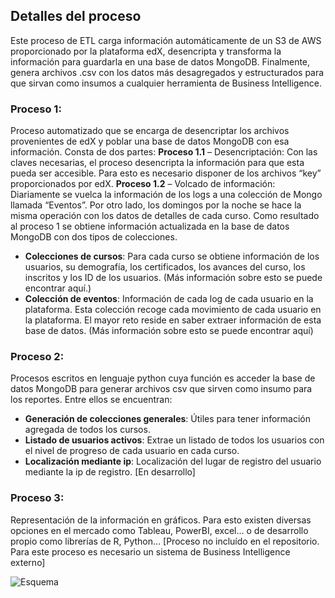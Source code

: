 Detalles del proceso
---
Este proceso de ETL carga información automáticamente de un S3 de AWS proporcionado por la plataforma edX, desencripta y transforma la información para guardarla en una base de datos MongoDB. Finalmente, genera archivos .csv con los datos más desagregados y estructurados para que sirvan como insumos a cualquier herramienta de Business Intelligence. 

### Proceso 1: 
Proceso automatizado que se encarga de desencriptar los archivos provenientes de edX y poblar una base de datos MongoDB con esa información. Consta de dos partes:
**Proceso 1.1** – Desencriptación: Con las claves necesarias, el proceso desencripta la información para que esta pueda ser accesible. Para esto es necesario disponer de los archivos “key” proporcionados por edX.
**Proceso 1.2** – Volcado de información: Diariamente se vuelca la información de los logs a una colección de Mongo llamada “Eventos”. Por otro lado, los domingos por la noche se hace la misma operación con los datos de detalles de cada curso.
Como resultado al proceso 1 se obtiene información actualizada en la base de datos MongoDB con dos tipos de colecciones.
-	__Colecciones de cursos__: Para cada curso se obtiene información de los usuarios, su demografía, los certificados, los avances del curso, los inscritos y los ID de los usuarios. (Más información sobre esto se puede encontrar aquí.)
-	__Colección de eventos__: Información de cada log de cada usuario en la plataforma. Esta colección recoge cada movimiento de cada usuario en la plataforma. El mayor reto reside en saber extraer información de esta base de datos. (Más información sobre esto se puede encontrar aquí)
### Proceso 2: 
Procesos escritos en lenguaje python cuya función es acceder la base de datos MongoDB para generar archivos csv que sirven como insumo para los reportes. Entre ellos se encuentran:
-	__Generación de colecciones generales__: Útiles para tener información agregada de todos los cursos.
-	__Listado de usuarios activos__: Extrae un listado de todos los usuarios con el nivel de progreso de cada usuario en cada curso.
-	__Localización mediante ip__: Localización del lugar de registro del usuario mediante la ip de registro. [En desarrollo]
### Proceso 3: 
Representación de la información en gráficos. Para esto existen diversas opciones en el mercado como Tableau, PowerBI, excel… o de desarrollo propio como librerías de R, Python…
[Proceso no incluído en el repositorio. Para este proceso es necesario un sistema de Business Intelligence externo]

![Esquema](https://github.com/EL-BID/edX-Data-Model/blob/master/img/Esquema%20general.png?raw=true)

